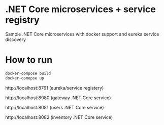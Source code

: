 # .NET Core microservices + service registry 
Sample .NET Core microservices with docker support and eureka service discovery
# How to run
```bash
docker-compose build
docker-comopse up
```

http://localhost:8761 (eureka/service registery)

http://localhost:8080 (gateway .NET Core service)

http://localhost:8081 (users .NET Core service)

http://localhost:8082 (inventory .NET Core service)

